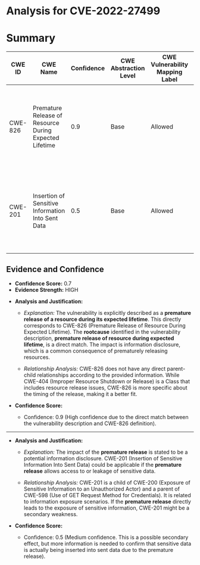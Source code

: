 # Analysis for CVE-2022-27499

# Summary
| CWE ID | CWE Name | Confidence | CWE Abstraction Level | CWE Vulnerability Mapping Label | CWE-Vulnerability Mapping Notes |
|---|---|---|---|---|---|
| CWE-826 | Premature Release of Resource During Expected Lifetime | 0.9 | Base | Allowed | Primary CWE: The description explicitly states "premature release of resource during expected lifetime". |
| CWE-201 | Insertion of Sensitive Information Into Sent Data | 0.5 | Base | Allowed | Secondary Candidate: Premature release could potentially lead to sensitive information being leaked. |

## Evidence and Confidence

*   **Confidence Score:** 0.7
*   **Evidence Strength:** HIGH

- **Analysis and Justification:**  
  - *Explanation:* The vulnerability is explicitly described as a **premature release of a resource during its expected lifetime**. This directly corresponds to CWE-826 (Premature Release of Resource During Expected Lifetime). The **rootcause** identified in the vulnerability description, **premature release of resource during expected lifetime**, is a direct match. The impact is information disclosure, which is a common consequence of prematurely releasing resources.
  
  - *Relationship Analysis:* CWE-826 does not have any direct parent-child relationships according to the provided information. While CWE-404 (Improper Resource Shutdown or Release) is a Class that includes resource release issues, CWE-826 is more specific about the timing of the release, making it a better fit.

- **Confidence Score:**  
  - Confidence: 0.9 (High confidence due to the direct match between the vulnerability description and CWE-826 definition).

---
- **Analysis and Justification:**  
  - *Explanation:* The impact of the **premature release** is stated to be a potential information disclosure. CWE-201 (Insertion of Sensitive Information Into Sent Data) could be applicable if the **premature release** allows access to or leakage of sensitive data.
  
  - *Relationship Analysis:* CWE-201 is a child of CWE-200 (Exposure of Sensitive Information to an Unauthorized Actor) and a parent of CWE-598 (Use of GET Request Method for Credentials). It is related to information exposure scenarios. If the **premature release** directly leads to the exposure of sensitive information, CWE-201 might be a secondary weakness.

- **Confidence Score:**  
  - Confidence: 0.5 (Medium confidence. This is a possible secondary effect, but more information is needed to confirm that sensitive data is actually being inserted into sent data due to the premature release).